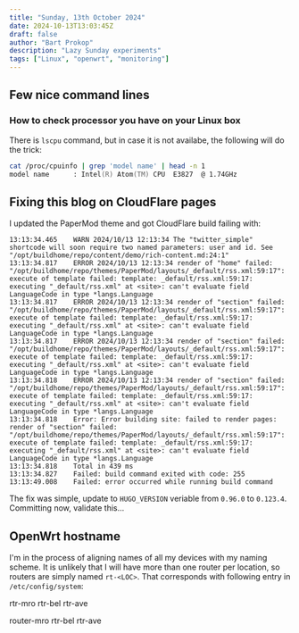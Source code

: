 ```yaml
---
title: "Sunday, 13th October 2024"
date: 2024-10-13T13:03:45Z
draft: false
author: "Bart Prokop"
description: "Lazy Sunday experiments"
tags: ["Linux", "openwrt", "monitoring"]
---
```


## Few nice command lines

### How to check processor you have on your Linux box

There is `lscpu` command, but in case it is not availabe, the following will do the trick:

```zsh
cat /proc/cpuinfo | grep 'model name' | head -n 1
model name      : Intel(R) Atom(TM) CPU  E3827  @ 1.74GHz
```

## Fixing this blog on CloudFlare pages

I updated the PaperMod theme and got CloudFlare build failing with:

```
13:13:34.465	WARN 2024/10/13 12:13:34 The "twitter_simple" shortcode will soon require two named parameters: user and id. See "/opt/buildhome/repo/content/demo/rich-content.md:24:1"
13:13:34.817	ERROR 2024/10/13 12:13:34 render of "home" failed: "/opt/buildhome/repo/themes/PaperMod/layouts/_default/rss.xml:59:17": execute of template failed: template: _default/rss.xml:59:17: executing "_default/rss.xml" at <site>: can't evaluate field LanguageCode in type *langs.Language
13:13:34.817	ERROR 2024/10/13 12:13:34 render of "section" failed: "/opt/buildhome/repo/themes/PaperMod/layouts/_default/rss.xml:59:17": execute of template failed: template: _default/rss.xml:59:17: executing "_default/rss.xml" at <site>: can't evaluate field LanguageCode in type *langs.Language
13:13:34.817	ERROR 2024/10/13 12:13:34 render of "section" failed: "/opt/buildhome/repo/themes/PaperMod/layouts/_default/rss.xml:59:17": execute of template failed: template: _default/rss.xml:59:17: executing "_default/rss.xml" at <site>: can't evaluate field LanguageCode in type *langs.Language
13:13:34.818	ERROR 2024/10/13 12:13:34 render of "section" failed: "/opt/buildhome/repo/themes/PaperMod/layouts/_default/rss.xml:59:17": execute of template failed: template: _default/rss.xml:59:17: executing "_default/rss.xml" at <site>: can't evaluate field LanguageCode in type *langs.Language
13:13:34.818	Error: Error building site: failed to render pages: render of "section" failed: "/opt/buildhome/repo/themes/PaperMod/layouts/_default/rss.xml:59:17": execute of template failed: template: _default/rss.xml:59:17: executing "_default/rss.xml" at <site>: can't evaluate field LanguageCode in type *langs.Language
13:13:34.818	Total in 439 ms
13:13:34.827	Failed: build command exited with code: 255
13:13:49.008	Failed: error occurred while running build command
```

The fix was simple, update to `HUGO_VERSION` veriable from `0.96.0` to `0.123.4`.
Committing now, validate this...

## OpenWrt hostname

I'm in the process of aligning names of all my devices with my naming scheme.
It is unlikely that I will have more than one router per location, so routers are simply named `rt-<LOC>`.
That corresponds with following entry in `/etc/config/system`:


rtr-mro
rtr-bel
rtr-ave


router-mro
rtr-bel
rtr-ave